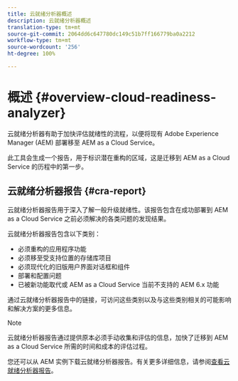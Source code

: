 ```yaml
---
title: 云就绪分析器概述
description: 云就绪分析器概述
translation-type: tm+mt
source-git-commit: 2064dd6c647780dc149c51b7ff166779ba0a2212
workflow-type: tm+mt
source-wordcount: '256'
ht-degree: 100%

---
```



# 概述 {#overview-cloud-readiness-analyzer}

云就绪分析器有助于加快评估就绪性的流程，以便将现有 Adobe Experience Manager (AEM) 部署移至 AEM as a Cloud Service。

此工具会生成一个报告，用于标识潜在重构的区域，这是迁移到 AEM as a Cloud Service 的历程中的第一步。

## 云就绪分析器报告 {#cra-report}

云就绪分析器报告用于深入了解一般升级就绪性。该报告包含在成功部署到 AEM as a Cloud Service 之前必须解决的各类问题的发现结果。

云就绪分析器报告包含以下类别：

* 必须重构的应用程序功能
* 必须移至受支持位置的存储库项目
* 必须现代化的旧版用户界面对话框和组件
* 部署和配置问题
* 已被新功能取代或 AEM as a Cloud Service 当前不支持的 AEM 6.x 功能

通过云就绪分析器报告中的链接，可访问这些类别以及与这些类别相关的可能影响和解决方案的更多信息。

>[!NOTE]
>云就绪分析器报告通过提供原本必须手动收集和评估的信息，加快了迁移到 AEM as a Cloud Service 所需的时间和成本的评估过程。

您还可以从 AEM 实例下载云就绪分析器报告。有关更多详细信息，请参阅[查看云就绪分析器报告](/help/move-to-cloud-service/cloud-readiness-analyzer/using-cloud-readiness-analyzer.md#viewing-report)。